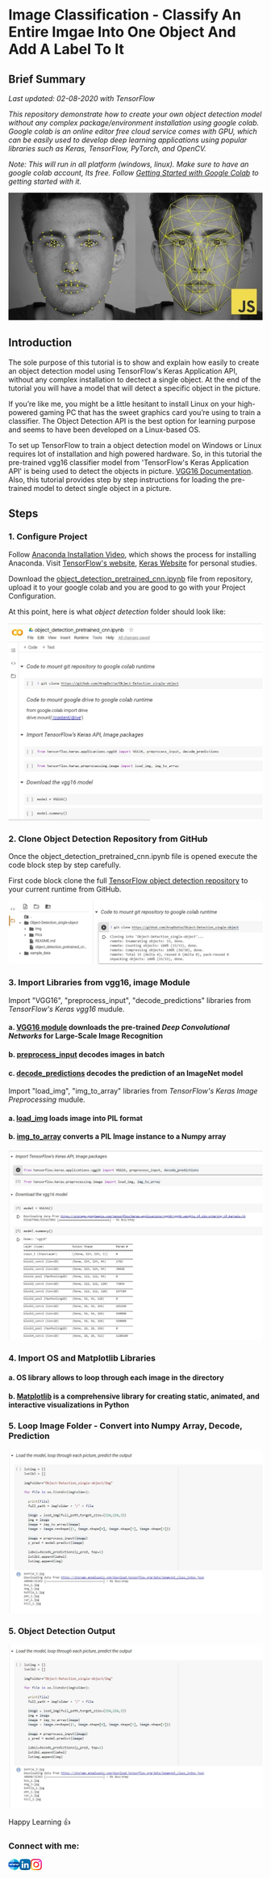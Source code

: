 # Image Classification - Classify An Entire Imgae Into One Object And Add A Label To It

## Brief Summary
*Last updated: 02-08-2020 with TensorFlow*

*This repository demonstrate how to create your own object detection model without any complex package/environment installation using google colab. Google colab is an online editor free cloud service comes with GPU, which can be easily used to develop deep learning applications using popular libraries such as Keras, TensorFlow, PyTorch, and OpenCV.*

*Note: This will run in all platform (windows, linux). Make sure to have an google colab account, Its free. Follow [Getting Started with Google Colab](https://www.youtube.com/watch?v=i-HnvsehuSw) to getting started with it.*

<p align="center">
  <img src="Pics/OD_1.jpg">
</p>


## Introduction
The sole purpose of this tutorial is to show and explain how easily to create an object detection model using TensorFlow's Keras Application API, without any complex installation to dectect a single object. At the end of the tutorial you will have a model that will detect a specific object in the picture.

If you’re like me, you might be a little hesitant to install Linux on your high-powered gaming PC that has the sweet graphics card you’re using to train a classifier. The Object Detection API is the best option for learning purpose and seems to have been developed on a Linux-based OS.

To set up TensorFlow to train a object detection model on Windows or Linux requires lot of installation and high powered hardware. So, in this tutorial the pre-trained vgg16 classifier model from 'TensorFlow's Keras Application API' is being used to detect the objects in picture. [VGG16 Documentation](https://www.tensorflow.org/api_docs/python/tf/keras/applications/vgg16). Also, this tutorial provides step by step instructions for loading the pre-trained model to detect single object in a picture.

## Steps
### 1. Configure Project
Follow [Anaconda Installation Video](https://www.anaconda.com/distribution/#download-section), which shows the process for installing Anaconda. Visit [TensorFlow's website](https://www.tensorflow.org/api_docs/python/tf/keras), [Keras Website](https://keras.io/api/applications/) for personal studies.

Download the [object_detection_pretrained_cnn.ipynb](https://github.com/ArupDutta/Image-Classifications/blob/master/object_detection_pretrained_cnn.ipynb) file from repository, upload it to your google colab and you are good to go with your Project Configuration.

At this point, here is what *object detection* folder should look like:

<p align="center">
  <img src="Pics/object_detection_dir_1.JPG">
</p>


### 2. Clone Object Detection Repository from GitHub
Once the object_detection_pretrained_cnn.ipynb file is opened execute the code block step by step carefully.

First code block clone the full [TensorFlow object detection repository](https://github.com/ArupDutta/Image-Classifications) to your current runtime from GitHub.

<p align="center">
  <img src="Pics/object_detection_dir_2.JPG">
</p>

### 3. Import Libraries from vgg16, image Module
Import "VGG16", "preprocess_input", "decode_predictions" libraries from *TensorFlow's Keras vgg16* mudule.
  #### a. [VGG16 module](https://www.tensorflow.org/api_docs/python/tf/keras/applications/vgg16) downloads the pre-trained *Deep Convolutional Networks* for Large-Scale Image     Recognition
  #### b. [preprocess_input](https://www.tensorflow.org/api_docs/python/tf/keras/applications/vgg16/preprocess_input) decodes images in batch
  #### c. [decode_predictions](https://www.tensorflow.org/api_docs/python/tf/keras/applications/vgg16/decode_predictions) decodes the prediction of an ImageNet model 

Import "load_img", "img_to_array" libraries from *TensorFlow's Keras Image Preprocessing* mudule.
  #### a. [load_img](https://www.tensorflow.org/api_docs/python/tf/keras/preprocessing/image/load_img) loads image into PIL format
  #### b. [img_to_array](https://www.tensorflow.org/api_docs/python/tf/keras/preprocessing/image/img_to_array) converts a PIL Image instance to a Numpy array

<p align="center">
  <img src="Pics/object_detection_dir_3.JPG">
</p>


### 4. Import OS and Matplotlib Libraries
  #### a. OS library allows to loop through each image in the directory
  #### b. [Matplotlib](https://matplotlib.org/) is a comprehensive library for creating static, animated, and interactive visualizations in Python


### 5. Loop Image Folder - Convert into Numpy Array, Decode, Prediction 

<p align="center">
  <img src="Pics/object_detection_dir_4.JPG">
</p>

### 5. Object Detection Output

<p align="center">
  <img src="Pics/object_detection_dir_4.JPG">
</p>


Happy Learning 👍 

### Connect with me:

<a href="https://www.taublogg.com"><img align="left" alt="ArupDutta | TAU" width="22px" src="https://github.com/ArupDutta/ArupDutta/blob/master/www.svg" /></a>
<a href="https://www.linkedin.com/in/arup-dutta-8a35a2106/"><img align="left" alt="ArupDutta | LinkedIn" width="22px" src="https://github.com/ArupDutta/ArupDutta/blob/master/linkedin.svg" /></a>
<a href="https://www.instagram.com/arupdut_ta/"><img align="left" alt="ArupDutta | Instagram" width="22px" src="https://github.com/ArupDutta/ArupDutta/blob/master/instagram-sketched.svg" /></a>
